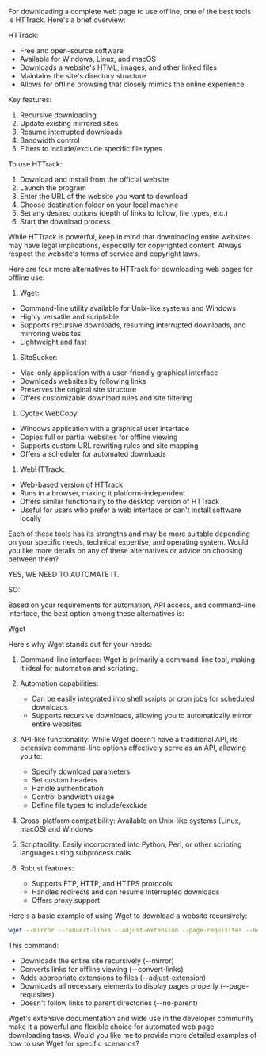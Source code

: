 For downloading a complete web page to use offline, one of the best tools is HTTrack. Here's a brief overview:

HTTrack:
- Free and open-source software
- Available for Windows, Linux, and macOS
- Downloads a website's HTML, images, and other linked files
- Maintains the site's directory structure
- Allows for offline browsing that closely mimics the online experience

Key features:
1. Recursive downloading
2. Update existing mirrored sites
3. Resume interrupted downloads
4. Bandwidth control
5. Filters to include/exclude specific file types

To use HTTrack:
1. Download and install from the official website
2. Launch the program
3. Enter the URL of the website you want to download
4. Choose destination folder on your local machine
5. Set any desired options (depth of links to follow, file types, etc.)
6. Start the download process

While HTTrack is powerful, keep in mind that downloading entire websites may have legal implications, especially for copyrighted content. Always respect the website's terms of service and copyright laws.

Here are four more alternatives to HTTrack for downloading web pages for offline use:

1. Wget:
- Command-line utility available for Unix-like systems and Windows
- Highly versatile and scriptable
- Supports recursive downloads, resuming interrupted downloads, and mirroring websites
- Lightweight and fast

1. SiteSucker:
- Mac-only application with a user-friendly graphical interface
- Downloads websites by following links
- Preserves the original site structure
- Offers customizable download rules and site filtering

1. Cyotek WebCopy:
- Windows application with a graphical user interface
- Copies full or partial websites for offline viewing
- Supports custom URL rewriting rules and site mapping
- Offers a scheduler for automated downloads

1. WebHTTrack:
- Web-based version of HTTrack
- Runs in a browser, making it platform-independent
- Offers similar functionality to the desktop version of HTTrack
- Useful for users who prefer a web interface or can't install software locally

Each of these tools has its strengths and may be more suitable depending on your specific needs, technical expertise, and operating system. Would you like more details on any of these alternatives or advice on choosing between them?


YES, WE NEED TO AUTOMATE IT.

SO:

Based on your requirements for automation, API access, and command-line interface, the best option among these alternatives is:

Wget

Here's why Wget stands out for your needs:

1. Command-line interface:
   Wget is primarily a command-line tool, making it ideal for automation and scripting.

2. Automation capabilities:
   - Can be easily integrated into shell scripts or cron jobs for scheduled downloads
   - Supports recursive downloads, allowing you to automatically mirror entire websites

3. API-like functionality:
   While Wget doesn't have a traditional API, its extensive command-line options effectively serve as an API, allowing you to:
   - Specify download parameters
   - Set custom headers
   - Handle authentication
   - Control bandwidth usage
   - Define file types to include/exclude

4. Cross-platform compatibility:
   Available on Unix-like systems (Linux, macOS) and Windows

5. Scriptability:
   Easily incorporated into Python, Perl, or other scripting languages using subprocess calls

6. Robust features:
   - Supports FTP, HTTP, and HTTPS protocols
   - Handles redirects and can resume interrupted downloads
   - Offers proxy support

Here's a basic example of using Wget to download a website recursively:

```bash
wget --mirror --convert-links --adjust-extension --page-requisites --no-parent http://example.com
```

This command:
- Downloads the entire site recursively (--mirror)
- Converts links for offline viewing (--convert-links)
- Adds appropriate extensions to files (--adjust-extension)
- Downloads all necessary elements to display pages properly (--page-requisites)
- Doesn't follow links to parent directories (--no-parent)

Wget's extensive documentation and wide use in the developer community make it a powerful and flexible choice for automated web page downloading tasks. Would you like me to provide more detailed examples of how to use Wget for specific scenarios?